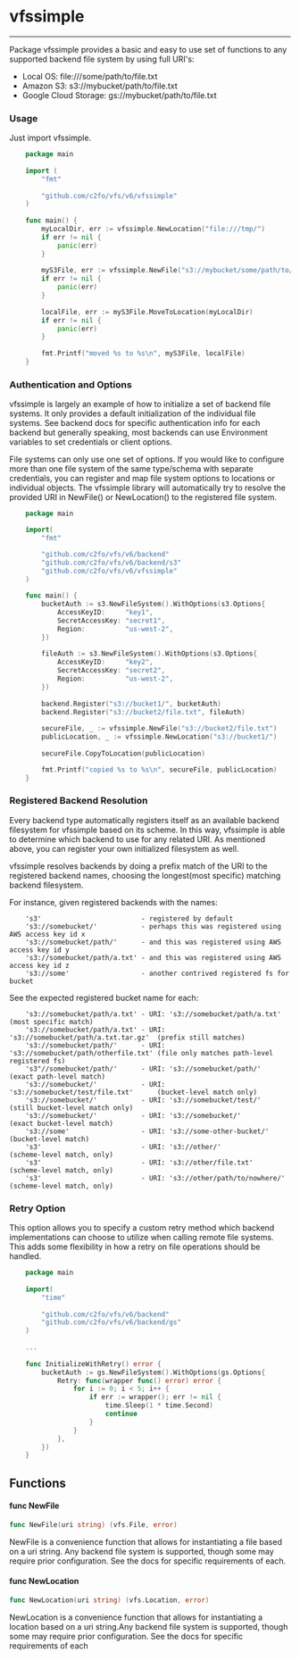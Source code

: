 # vfssimple

---

Package vfssimple provides a basic and easy to use set of functions to any
supported backend file system by using full URI's:

* Local OS:             file:///some/path/to/file.txt
* Amazon S3:            s3://mybucket/path/to/file.txt
* Google Cloud Storage: gs://mybucket/path/to/file.txt


### Usage

Just import vfssimple.

```go
    package main
    
    import (
        "fmt"
    
        "github.com/c2fo/vfs/v6/vfssimple"
    )
    
    func main() {
        myLocalDir, err := vfssimple.NewLocation("file:///tmp/")
        if err != nil {
            panic(err)
        }
    
        myS3File, err := vfssimple.NewFile("s3://mybucket/some/path/to/key.txt")
        if err != nil {
            panic(err)
        }
    
        localFile, err := myS3File.MoveToLocation(myLocalDir)
        if err != nil {
            panic(err)
        }
    
        fmt.Printf("moved %s to %s\n", myS3File, localFile)
    }
```

### Authentication and Options

vfssimple is largely an example of how to initialize a set of backend file systems.  It only provides a default
initialization of the individual file systems.  See backend docs for specific authentication info for each backend but
generally speaking, most backends can use Environment variables to set credentials or client options.

File systems can only use one set of options. If you would like to configure more than one file system of the same type/schema with separate credentials,
you can register and map file system options to locations or individual objects. The vfssimple library will automatically try to
resolve the provided URI in NewFile() or NewLocation() to the registered file system.

```go
	package main

    import(
		"fmt"

        "github.com/c2fo/vfs/v6/backend"
        "github.com/c2fo/vfs/v6/backend/s3"
        "github.com/c2fo/vfs/v6/vfssimple"
    )
    
    func main() {
        bucketAuth := s3.NewFileSystem().WithOptions(s3.Options{
            AccessKeyID:     "key1",
            SecretAccessKey: "secret1",
            Region:          "us-west-2",
        })
    
        fileAuth := s3.NewFileSystem().WithOptions(s3.Options{
            AccessKeyID:     "key2",
            SecretAccessKey: "secret2",
            Region:          "us-west-2",
        })
    
        backend.Register("s3://bucket1/", bucketAuth)
        backend.Register("s3://bucket2/file.txt", fileAuth)
    
        secureFile, _ := vfssimple.NewFile("s3://bucket2/file.txt")
        publicLocation, _ := vfssimple.NewLocation("s3://bucket1/")
    
        secureFile.CopyToLocation(publicLocation)

		fmt.Printf("copied %s to %s\n", secureFile, publicLocation)
    }
```

### Registered Backend Resolution

Every backend type automatically registers itself as an available backend filesystem for vfssimple based on its scheme.  In this way,
vfssimple is able to determine which backend to use for any related URI.  As mentioned above, you can register your own initialized
filesystem as well.

vfssimple resolves backends by doing a prefix match of the URI to the registered backend names, choosing the longest(most specific) matching
backend filesystem.

For instance, given registered backends with the names:

```
	's3'                         - registered by default
	's3://somebucket/'           - perhaps this was registered using AWS access key id x
	's3://somebucket/path/'      - and this was registered using AWS access key id y
	's3://somebucket/path/a.txt' - and this was registered using AWS access key id z
	's3://some'                  - another contrived registered fs for bucket
```

See the expected registered bucket name for each:

```
	's3://somebucket/path/a.txt' - URI: 's3://somebucket/path/a.txt'         (most specific match)
	's3://somebucket/path/a.txt' - URI: 's3://somebucket/path/a.txt.tar.gz'  (prefix still matches)
	's3://somebucket/path/'      - URI: 's3://somebucket/path/otherfile.txt' (file only matches path-level registered fs)
	's3"//somebucket/path/'      - URI: 's3://somebucket/path/'              (exact path-level match)
	's3://somebucket/'           - URI: 's3://somebucket/test/file.txt'      (bucket-level match only)
	's3://somebucket/'           - URI: 's3://somebucket/test/'              (still bucket-level match only)
	's3://somebucket/'           - URI: 's3://somebucket/'                   (exact bucket-level match)
	's3://some'                  - URI: 's3://some-other-bucket/'            (bucket-level match)
	's3'                         - URI: 's3://other/'                        (scheme-level match, only)
	's3'                         - URI: 's3://other/file.txt'                (scheme-level match, only)
	's3'                         - URI: 's3://other/path/to/nowhere/'        (scheme-level match, only)
```

### Retry Option

This option allows you to specify a custom retry method which backend implementations can choose to utilize
when calling remote file systems. This adds some flexibility in how a retry on file operations should be handled.

```go
    package main
    
    import(
        "time"
        
        "github.com/c2fo/vfs/v6/backend"
        "github.com/c2fo/vfs/v6/backend/gs"
    )
    
    ...
    
    func InitializeWithRetry() error {
        bucketAuth := gs.NewFileSystem().WithOptions(gs.Options{
            Retry: func(wrapper func() error) error {
                for i := 0; i < 5; i++ {
                    if err := wrapper(); err != nil {
                        time.Sleep(1 * time.Second)
                        continue
                    }
                }
            },
        })
    }
```

## Functions

#### func  NewFile

```go
func NewFile(uri string) (vfs.File, error)
```
NewFile is a convenience function that allows for instantiating a file based on
a uri string. Any backend file system is supported, though some may require prior
configuration. See the docs for specific requirements of each.

#### func  NewLocation

```go
func NewLocation(uri string) (vfs.Location, error)
```
NewLocation is a convenience function that allows for instantiating a location
based on a uri string.Any backend file system is supported, though some may
require prior configuration. See the docs for specific requirements of each
